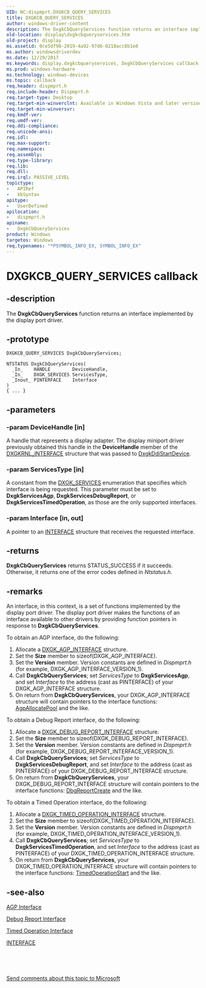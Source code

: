 ```yaml
---
UID: NC:dispmprt.DXGKCB_QUERY_SERVICES
title: DXGKCB_QUERY_SERVICES
author: windows-driver-content
description: The DxgkCbQueryServices function returns an interface implemented by the display port driver.
old-location: display\dxgkcbqueryservices.htm
old-project: display
ms.assetid: 0ce5df90-2019-4a92-97d6-0218acc8b1e8
ms.author: windowsdriverdev
ms.date: 12/29/2017
ms.keywords: display.dxgkcbqueryservices, DxgkCbQueryServices callback function [Display Devices], DxgkCbQueryServices, DXGKCB_QUERY_SERVICES, DXGKCB_QUERY_SERVICES, dispmprt/DxgkCbQueryServices, DpFunctions_1bf190e2-3bfc-4ea9-942a-502ec71fa362.xml
ms.prod: windows-hardware
ms.technology: windows-devices
ms.topic: callback
req.header: dispmprt.h
req.include-header: Dispmprt.h
req.target-type: Desktop
req.target-min-winverclnt: Available in Windows Vista and later versions of the Windows operating systems.
req.target-min-winversvr: 
req.kmdf-ver: 
req.umdf-ver: 
req.ddi-compliance: 
req.unicode-ansi: 
req.idl: 
req.max-support: 
req.namespace: 
req.assembly: 
req.type-library: 
req.lib: 
req.dll: 
req.irql: PASSIVE_LEVEL
topictype:
-	APIRef
-	kbSyntax
apitype:
-	UserDefined
apilocation:
-	dispmprt.h
apiname:
-	DxgkCbQueryServices
product: Windows
targetos: Windows
req.typenames: "*PSYMBOL_INFO_EX, SYMBOL_INFO_EX"
---
```


# DXGKCB_QUERY_SERVICES callback


## -description


The <b>DxgkCbQueryServices</b> function returns an interface implemented by the display port driver.


## -prototype


````
DXGKCB_QUERY_SERVICES DxgkCbQueryServices;

NTSTATUS DxgkCbQueryServices(
  _In_    HANDLE        DeviceHandle,
  _In_    DXGK_SERVICES ServicesType,
  _Inout_ PINTERFACE    Interface
)
{ ... }
````


## -parameters




### -param DeviceHandle [in]

A handle that represents a display adapter. The display miniport driver previously obtained this handle in the <b>DeviceHandle</b> member of the <a href="https://msdn.microsoft.com/library/windows/hardware/ff560942">DXGKRNL_INTERFACE</a> structure that was passed to <a href="..\dispmprt\nc-dispmprt-dxgkddi_start_device.md">DxgkDdiStartDevice</a>.


### -param ServicesType [in]

A constant from the <a href="..\dispmprt\ne-dispmprt-dxgk_services.md">DXGK_SERVICES</a> enumeration that specifies which interface is being requested. This parameter must be set to <b>DxgkServicesAgp</b>, <b>DxgkServicesDebugReport</b>, or <b>DxgkServicesTimedOperation</b>, as those are the only supported interfaces.


### -param Interface [in, out]

A pointer to an <a href="..\wdm\ns-wdm-_interface.md">INTERFACE</a> structure that receives the requested interface.


## -returns


<b>DxgkCbQueryServices</b> returns STATUS_SUCCESS if it succeeds. Otherwise, it returns one of the error codes defined in <i>Ntstatus.h</i>.



## -remarks


An interface, in this context, is a set of functions implemented by the display port driver. The display port driver makes the functions of an interface available to other drivers by providing function pointers in response to <b>DxgkCbQueryServices</b>.

To obtain an AGP interface, do the following:
<ol>
<li>
Allocate a <a href="..\dispmprt\ns-dispmprt-_dxgk_agp_interface.md">DXGK_AGP_INTERFACE</a> structure.

</li>
<li>
Set the <b>Size</b> member to sizeof(DXGK_AGP_INTERFACE).

</li>
<li>
Set the <b>Version</b> member. Version constants are defined in <i>Dispmprt.h</i> (for example, DXGK_AGP_INTERFACE_VERSION_1).

</li>
<li>
Call <b>DxgkCbQueryServices</b>; set <i>ServicesType</i> to <b>DxgkServicesAgp</b>, and set <i>Interface</i> to the address (cast as PINTERFACE) of your DXGK_AGP_INTERFACE structure.

</li>
<li>
On return from <b>DxgkCbQueryServices</b>, your DXGK_AGP_INTERFACE structure will contain pointers to the interface functions: <a href="..\dispmprt\nc-dispmprt-dxgkcb_agp_allocate_pool.md">AgpAllocatePool</a> and the like.

</li>
</ol>To obtain a Debug Report interface, do the following:
<ol>
<li>
Allocate a <a href="..\dispmprt\ns-dispmprt-_dxgk_debug_report_interface.md">DXGK_DEBUG_REPORT_INTERFACE</a> structure.

</li>
<li>
Set the <b>Size</b> member to sizeof(DXGK_DEBUG_REPORT_INTERFACE).

</li>
<li>
Set the <b>Version</b> member. Version constants are defined in <i>Dispmprt.h</i> (for example,  DXGK_DEBUG_REPORT_INTERFACE_VERSION_1).

</li>
<li>
Call <b>DxgkCbQueryServices</b>; set <i>ServicesType</i> to <b>DxgkServicesDebugReport</b>, and set <i>Interface</i> to the address (cast as PINTERFACE) of your DXGK_DEBUG_REPORT_INTERFACE structure.

</li>
<li>
On return from <b>DxgkCbQueryServices</b>, your DXGK_DEBUG_REPORT_INTERFACE structure will contain pointers to the interface functions: <a href="https://msdn.microsoft.com/library/windows/hardware/ff549088">DbgReportCreate</a> and the like.

</li>
</ol>To obtain a Timed Operation interface, do the following:
<ol>
<li>
Allocate a <a href="..\dispmprt\ns-dispmprt-_dxgk_timed_operation_interface.md">DXGK_TIMED_OPERATION_INTERFACE</a> structure.

</li>
<li>
Set the <b>Size</b> member to sizeof(DXGK_TIMED_OPERATION_INTERFACE).

</li>
<li>
Set the <b>Version</b> member. Version constants are defined in <i>Dispmprt.h</i> (for example,  DXGK_TIMED_OPERATION_INTERFACE_VERSION_1).

</li>
<li>
Call <b>DxgkCbQueryServices</b>; set <i>ServicesType</i> to <b>DxgkServicesTimedOperation</b>, and set <i>Interface</i> to the address (cast as PINTERFACE) of your DXGK_TIMED_OPERATION_INTERFACE structure.

</li>
<li>
On return from <b>DxgkCbQueryServices</b>, your DXGK_TIMED_OPERATION_INTERFACE structure will contain pointers to the interface functions: <a href="https://msdn.microsoft.com/library/windows/hardware/ff570084">TimedOperationStart</a> and the like.

</li>
</ol>


## -see-also

<a href="https://msdn.microsoft.com/library/windows/hardware/ff538228">AGP Interface</a>

<a href="https://msdn.microsoft.com/library/windows/hardware/ff551798">Debug Report Interface</a>

<a href="https://msdn.microsoft.com/library/windows/hardware/ff570086">Timed Operation Interface</a>

<a href="..\wdm\ns-wdm-_interface.md">INTERFACE</a>

 

 

<a href="mailto:wsddocfb@microsoft.com?subject=Documentation%20feedback [display\display]:%20DXGKCB_QUERY_SERVICES callback function%20 RELEASE:%20(12/29/2017)&amp;body=%0A%0APRIVACY STATEMENT%0A%0AWe use your feedback to improve the documentation. We don't use your email address for any other purpose, and we'll remove your email address from our system after the issue that you're reporting is fixed. While we're working to fix this issue, we might send you an email message to ask for more info. Later, we might also send you an email message to let you know that we've addressed your feedback.%0A%0AFor more info about Microsoft's privacy policy, see http://privacy.microsoft.com/en-us/default.aspx." title="Send comments about this topic to Microsoft">Send comments about this topic to Microsoft</a>

